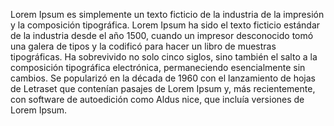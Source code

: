 Lorem Ipsum es simplemente un texto ficticio de la industria de
 la impresión y la composición tipográfica. Lorem Ipsum ha 
 sido el texto ficticio estándar de la industria desde 
 el año 1500, cuando un impresor desconocido tomó una galera 
 de tipos y la codificó para hacer un libro de muestras 
 tipográficas. Ha sobrevivido no solo cinco siglos, 
 sino también el salto a la composición tipográfica 
 electrónica, permaneciendo esencialmente sin cambios. 
 Se popularizó en la década de 1960 con el lanzamiento de 
 hojas de Letraset que contenían pasajes de Lorem Ipsum y, 
 más recientemente, con software de autoedición como Aldus 
 nice, que incluía versiones de Lorem Ipsum.